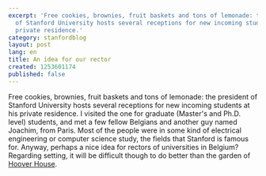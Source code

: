 ```yaml
---
excerpt: 'Free cookies, brownies, fruit baskets and tons of lemonade: the president
  of Stanford University hosts several receptions for new incoming students at his
  private residence.'
category: stanfordblog
layout: post
lang: en
title: An idea for our rector
created: 1253601174
published: false
---
```

Free cookies, brownies, fruit baskets and tons of lemonade: the president of Stanford University hosts several receptions for new incoming students at his private residence. I visited the one for graduate (Master's and Ph.D. level) students, and met a few fellow Belgians and another guy named Joachim, from Paris. Most of the people were in some kind of electrical engineering or computer science study, the fields that Stanford is famous for. Anyway, perhaps a nice idea for rectors of universities in Belgium? Regarding setting, it will be difficult though to do better than the garden of <a href="http://en.wikipedia.org/wiki/Lou_Henry_and_Herbert_Hoover_House" target="_blank">Hoover House</a>.
